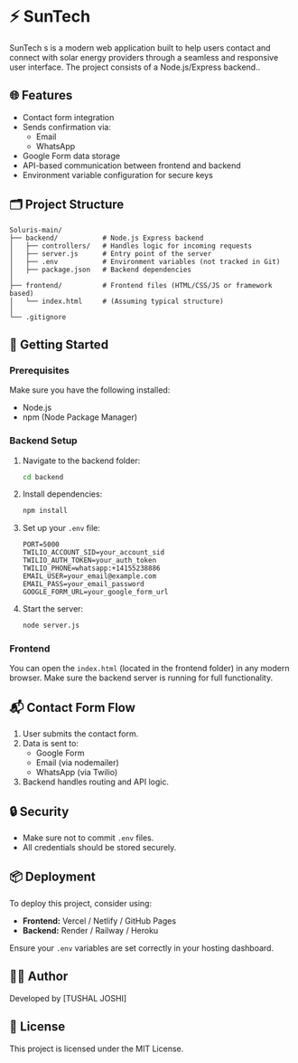 # ⚡ SunTech

SunTech s is a modern web application built to help users contact and connect with solar energy providers through a seamless and responsive user interface. The project consists of a Node.js/Express backend..

## 🌐 Features

- Contact form integration
- Sends confirmation via:
  - Email
  - WhatsApp
- Google Form data storage
- API-based communication between frontend and backend
- Environment variable configuration for secure keys

## 🗂 Project Structure

```
Soluris-main/
├── backend/           # Node.js Express backend
│   ├── controllers/   # Handles logic for incoming requests
│   ├── server.js      # Entry point of the server
│   ├── .env           # Environment variables (not tracked in Git)
│   ├── package.json   # Backend dependencies
│
├── frontend/          # Frontend files (HTML/CSS/JS or framework based)
│   └── index.html     # (Assuming typical structure)
│
└── .gitignore
```

## 🚀 Getting Started

### Prerequisites

Make sure you have the following installed:

- Node.js
- npm (Node Package Manager)

### Backend Setup

1. Navigate to the backend folder:
   ```bash
   cd backend
   ```

2. Install dependencies:
   ```bash
   npm install
   ```

3. Set up your `.env` file:
   ```env
   PORT=5000
   TWILIO_ACCOUNT_SID=your_account_sid
   TWILIO_AUTH_TOKEN=your_auth_token
   TWILIO_PHONE=whatsapp:+14155238886
   EMAIL_USER=your_email@example.com
   EMAIL_PASS=your_email_password
   GOOGLE_FORM_URL=your_google_form_url
   ```

4. Start the server:
   ```bash
   node server.js
   ```

### Frontend

You can open the `index.html` (located in the frontend folder) in any modern browser. Make sure the backend server is running for full functionality.

## 📬 Contact Form Flow

1. User submits the contact form.
2. Data is sent to:
   - Google Form
   - Email (via nodemailer)
   - WhatsApp (via Twilio)
3. Backend handles routing and API logic.

## 🔒 Security

- Make sure not to commit `.env` files.
- All credentials should be stored securely.

## 📦 Deployment

To deploy this project, consider using:

- **Frontend:** Vercel / Netlify / GitHub Pages
- **Backend:** Render / Railway / Heroku

Ensure your `.env` variables are set correctly in your hosting dashboard.

## 👨‍💻 Author

Developed by [TUSHAL JOSHI]

## 📝 License

This project is licensed under the MIT License.
